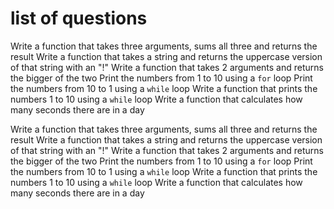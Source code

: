# list of questions
Write a function that takes three arguments, sums all three and returns the result
Write a function that takes a string and returns the uppercase version of that string with an "!"
Write a function that takes 2 arguments and returns the bigger of the two
Print the numbers from 1 to 10 using a `for` loop
Print the numbers from 10 to 1 using a `while` loop
Write a function that prints the numbers 1 to 10 using a `while` loop
Write a function that calculates how many seconds there are in a day


Write a function that takes three arguments, sums all three and returns the result
Write a function that takes a string and returns the uppercase version of that string with an "!"
Write a function that takes 2 arguments and returns the bigger of the two
Print the numbers from 1 to 10 using a `for` loop
Print the numbers from 10 to 1 using a `while` loop
Write a function that prints the numbers 1 to 10 using a `while` loop
Write a function that calculates how many seconds there are in a day
